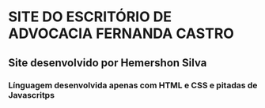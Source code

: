# SITE DO ESCRITÓRIO DE ADVOCACIA FERNANDA CASTRO

## Site desenvolvido por Hemershon Silva 

### Línguagem desenvolvida apenas com HTML e CSS e pitadas de Javascritps

